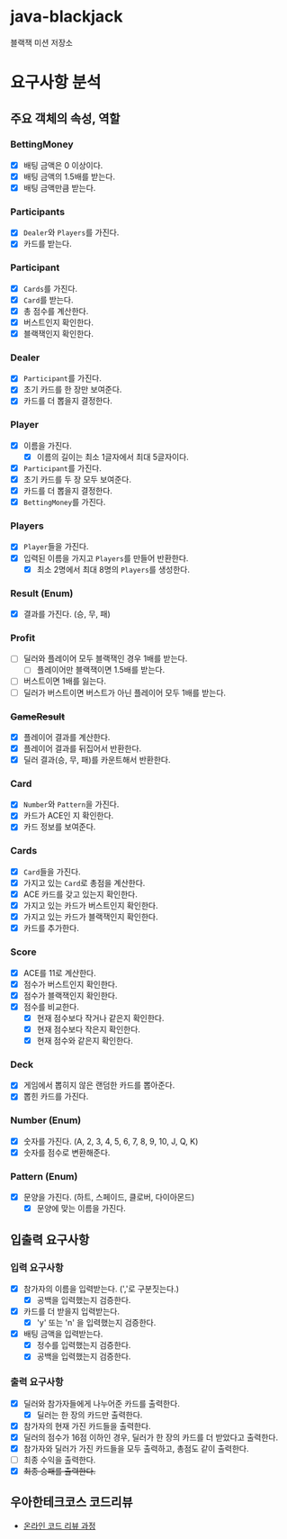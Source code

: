 # java-blackjack

블랙잭 미션 저장소

# 요구사항 분석
## 주요 객체의 속성, 역할

### BettingMoney
- [x] 배팅 금액은 0 이상이다.
- [x] 배팅 금액의 1.5배를 받는다.
- [x] 배팅 금액만큼 받는다.

### Participants
- [x] `Dealer`와 `Players`를 가진다.
- [x] 카드를 받는다.

### Participant
- [x] `Cards`를 가진다.
- [x] `Card`를 받는다.
- [x] 총 점수를 계산한다.
- [x] 버스트인지 확인한다.
- [x] 블랙잭인지 확인한다.

### Dealer
- [x] `Participant`를 가진다.
- [x] 초기 카드를 한 장만 보여준다.
- [x] 카드를 더 뽑을지 결정한다.

### Player
- [x] 이름을 가진다.
  - [x] 이름의 길이는 최소 1글자에서 최대 5글자이다.
- [x] `Participant`를 가진다.
- [x] 초기 카드를 두 장 모두 보여준다.
- [x] 카드를 더 뽑을지 결정한다.
- [x] `BettingMoney`를 가진다.

### Players
- [x] `Player`들을 가진다.
- [x] 입력된 이름을 가지고 `Players`를 만들어 반환한다.
  - [x] 최소 2명에서 최대 8명의 `Players`를 생성한다.

### Result (Enum)
- [x] 결과를 가진다. (승, 무, 패)

### Profit
- [ ] 딜러와 플레이어 모두 블랙잭인 경우 1배를 받는다.
  - [ ] 플레이어만 블랙잭이면 1.5배를 받는다.
- [ ] 버스트이면 1배를 잃는다.
- [ ] 딜러가 버스트이면 버스트가 아닌 플레이어 모두 1배를 받는다.

### ~~GameResult~~
- [x] 플레이어 결과를 계산한다.
- [x] 플레이어 결과를 뒤집어서 반환한다.
- [x] 딜러 결과(승, 무, 패)를 카운트해서 반환한다.

### Card
- [x] `Number`와 `Pattern`을 가진다.
- [x] 카드가 ACE인 지 확인한다.
- [x] 카드 정보를 보여준다.

### Cards
- [x] `Card`들을 가진다.
- [x] 가지고 있는 `Card`로 총점을 계산한다.
- [x] ACE 카드를 갖고 있는지 확인한다.
- [x] 가지고 있는 카드가 버스트인지 확인한다.
- [x] 가지고 있는 카드가 블랙잭인지 확인한다.
- [x] 카드를 추가한다.

### Score
- [x] ACE를 11로 계산한다.
- [x] 점수가 버스트인지 확인한다.
- [x] 점수가 블랙잭인지 확인한다.
- [x] 점수를 비교한다.
  - [x] 현재 점수보다 작거나 같은지 확인한다.
  - [x] 현재 점수보다 작은지 확인한다.
  - [x] 현재 점수와 같은지 확인한다. 

### Deck
- [x] 게임에서 뽑히지 않은 랜덤한 카드를 뽑아준다.
- [x] 뽑힌 카드를 가진다.

### Number (Enum)
- [x] 숫자를 가진다. (A, 2, 3, 4, 5, 6, 7, 8, 9, 10, J, Q, K)
- [x] 숫자를 점수로 변환해준다.

### Pattern (Enum)
- [x] 문양을 가진다. (하트, 스페이드, 클로버, 다이아몬드)
  - [x] 문양에 맞는 이름을 가진다.

## 입출력 요구사항
### 입력 요구사항
- [x] 참가자의 이름을 입력받는다. (','로 구분짓는다.)
  - [x] 공백을 입력했는지 검증한다.
- [x] 카드를 더 받을지 입력받는다.
  - [x] 'y' 또는 'n' 을 입력했는지 검증한다.
- [x] 배팅 금액을 입력받는다.
  - [x] 정수를 입력했는지 검증한다.
  - [x] 공백을 입력했는지 검증한다.

### 출력 요구사항
- [x] 딜러와 참가자들에게 나누어준 카드를 출력한다.
  - [x] 딜러는 한 장의 카드만 출력한다.
- [x] 참가자의 현재 가진 카드들을 출력한다.
- [x] 딜러의 점수가 16점 이하인 경우, 딜러가 한 장의 카드를 더 받았다고 출력한다.
- [x] 참가자와 딜러가 가진 카드들을 모두 출력하고, 총점도 같이 출력한다.
- [ ] 최종 수익을 출력한다. 
- [x] ~~최종 승패를 출력한다.~~

## 우아한테크코스 코드리뷰

- [온라인 코드 리뷰 과정](https://github.com/woowacourse/woowacourse-docs/blob/master/maincourse/README.md)

